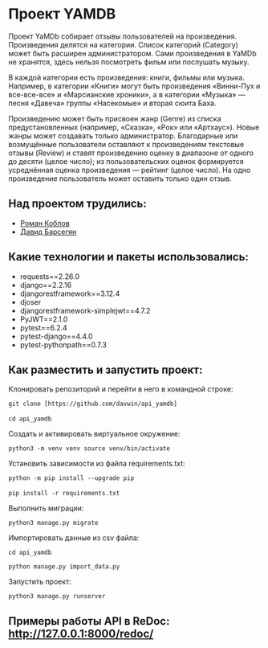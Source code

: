 # Проект YAMDB
Проект YaMDb собирает отзывы пользователей на произведения. 
Произведения делятся на категории. Список категорий (Category) может быть расширен администратором.
Сами произведения в YaMDb не хранятся, здесь нельзя посмотреть фильм или послушать музыку.

В каждой категории есть произведения: книги, фильмы или музыка. Например, в категории «Книги» могут быть произведения «Винни-Пух и все-все-все» и «Марсианские хроники», а в категории «Музыка» — песня «Давеча» группы «Насекомые» и вторая сюита Баха.

Произведению может быть присвоен жанр (Genre) из списка предустановленных (например, «Сказка», «Рок» или «Артхаус»). Новые жанры может создавать только администратор.
Благодарные или возмущённые пользователи оставляют к произведениям текстовые отзывы (Review) и ставят произведению оценку в диапазоне от одного до десяти (целое число); из пользовательских оценок формируется усреднённая оценка произведения — рейтинг (целое число). На одно произведение пользователь может оставить только один отзыв.

## Над проектом трудились:
* [Роман Коблов](https://github.com/Roman-koblov/)
* [Давид Барсегян](https://github.com/davwin/)


## Какие технологии и пакеты использовались:

* requests==2.26.0
* django==2.2.16
* djangorestframework==3.12.4
* djoser
* djangorestframework-simplejwt==4.7.2
* PyJWT==2.1.0
* pytest==6.2.4
* pytest-django==4.4.0
* pytest-pythonpath==0.7.3


## Как разместить и запустить проект:

Клонировать репозиторий и перейти в него в командной строке:

<pre><code>git clone [https://github.com/davwin/api_yamdb]</code>

<code>cd api_yamdb</code></pre>

Cоздать и активировать виртуальное окружение:

<pre><code>python3 -m venv venv source venv/bin/activate</code></pre>

Установить зависимости из файла requirements.txt:

<pre><code>python -m pip install --upgrade pip</code>

<code>pip install -r requirements.txt</code></pre>

Выполнить миграции:

<pre><code>python3 manage.py migrate</code></pre>

Импортировать данные из csv файла:

<pre><code>cd api_yamdb</code></pre>
<pre><code>python manage.py import_data.py</code></pre>

Запустить проект:

<pre><code>python3 manage.py runserver</code></pre>

## Примеры работы API в ReDoc: http://127.0.0.1:8000/redoc/
